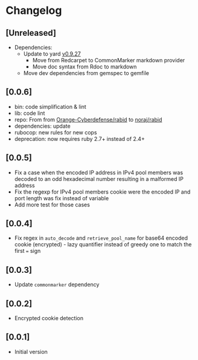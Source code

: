 # Changelog

## [Unreleased]

- Dependencies:
  - Update to yard [v0.9.27](https://github.com/lsegal/yard/releases/tag/v0.9.27)
    - Move from Redcarpet to CommonMarker markdown provider
    - Move doc syntax from Rdoc to markdown
  - Move dev dependencies from gemspec to gemfile

## [0.0.6]

- bin: code simplification & lint
- lib: code lint
- repo: From from [Orange-Cyberdefense/rabid](https://github.com/Orange-Cyberdefense/rabid) to [noraj/rabid](https://github.com/noraj/rabid/)
- dependencies: update
- rubocop: new rules for new cops
- deprecation: now requires ruby 2.7+ instead of 2.4+

## [0.0.5]

- Fix a case when the encoded IP address in IPv4 pool members was decoded to an odd hexadecimal number resulting in a malformed IP address
- Fix the regexp for IPv4 pool members cookie were the encoded IP and port length was fix instead of variable
- Add more test for those cases

## [0.0.4]

- Fix regex in `auto_decode` and `retrieve_pool_name` for base64 encoded cookie (encrypted) - lazy quantifier instead of greedy one to match the first `=` sign

## [0.0.3]

- Update `commonmarker` dependency

## [0.0.2]

- Encrypted cookie detection

## [0.0.1]

- Initial version
